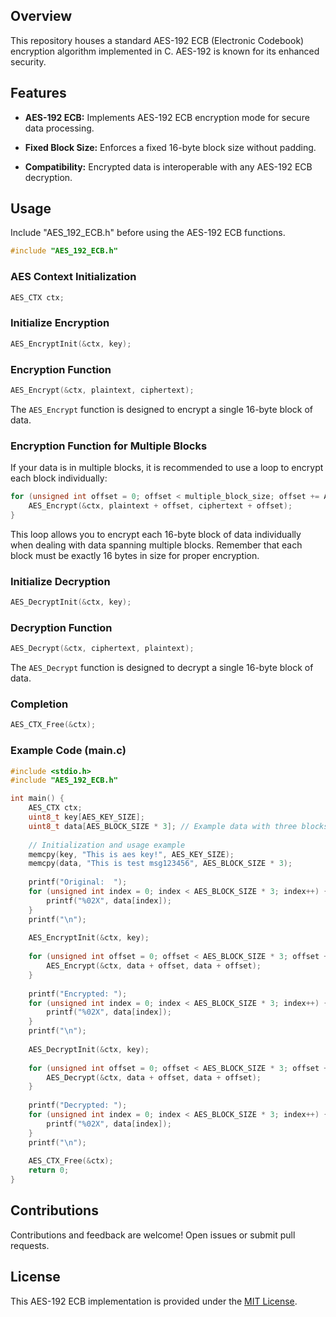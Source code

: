 ## Overview

This repository houses a standard AES-192 ECB (Electronic Codebook) encryption algorithm implemented in C. AES-192 is known for its enhanced security.

## Features

- **AES-192 ECB:** Implements AES-192 ECB encryption mode for secure data processing.

- **Fixed Block Size:** Enforces a fixed 16-byte block size without padding.

- **Compatibility:** Encrypted data is interoperable with any AES-192 ECB decryption.

## Usage

Include "AES_192_ECB.h" before using the AES-192 ECB functions.

```c
#include "AES_192_ECB.h"
```

### AES Context Initialization

```c
AES_CTX ctx;
```

### Initialize Encryption

```c
AES_EncryptInit(&ctx, key);
```

### Encryption Function

```c
AES_Encrypt(&ctx, plaintext, ciphertext);
```

The `AES_Encrypt` function is designed to encrypt a single 16-byte block of data.

### Encryption Function for Multiple Blocks

If your data is in multiple blocks, it is recommended to use a loop to encrypt each block individually:

```c
for (unsigned int offset = 0; offset < multiple_block_size; offset += AES_BLOCK_SIZE) {
    AES_Encrypt(&ctx, plaintext + offset, ciphertext + offset);
}
```

This loop allows you to encrypt each 16-byte block of data individually when dealing with data spanning multiple blocks. Remember that each block must be exactly 16 bytes in size for proper encryption.

### Initialize Decryption

```c
AES_DecryptInit(&ctx, key);
```

### Decryption Function

```c
AES_Decrypt(&ctx, ciphertext, plaintext);
```

The `AES_Decrypt` function is designed to decrypt a single 16-byte block of data.

### Completion

```c
AES_CTX_Free(&ctx);
```

### Example Code (main.c)

```c
#include <stdio.h>
#include "AES_192_ECB.h"

int main() {
    AES_CTX ctx;
    uint8_t key[AES_KEY_SIZE];
    uint8_t data[AES_BLOCK_SIZE * 3]; // Example data with three blocks
    
    // Initialization and usage example
    memcpy(key, "This is aes key!", AES_KEY_SIZE);
    memcpy(data, "This is test msg123456", AES_BLOCK_SIZE * 3);
    
    printf("Original:  ");
    for (unsigned int index = 0; index < AES_BLOCK_SIZE * 3; index++) {
        printf("%02X", data[index]);
    }
    printf("\n");
    
    AES_EncryptInit(&ctx, key);
    
    for (unsigned int offset = 0; offset < AES_BLOCK_SIZE * 3; offset += AES_BLOCK_SIZE) {
        AES_Encrypt(&ctx, data + offset, data + offset);
    }
    
    printf("Encrypted: ");
    for (unsigned int index = 0; index < AES_BLOCK_SIZE * 3; index++) {
        printf("%02X", data[index]);
    }
    printf("\n");
    
    AES_DecryptInit(&ctx, key);
    
    for (unsigned int offset = 0; offset < AES_BLOCK_SIZE * 3; offset += AES_BLOCK_SIZE) {
        AES_Decrypt(&ctx, data + offset, data + offset);
    }
    
    printf("Decrypted: ");
    for (unsigned int index = 0; index < AES_BLOCK_SIZE * 3; index++) {
        printf("%02X", data[index]);
    }
    printf("\n");
    
    AES_CTX_Free(&ctx);
    return 0;
}
```

## Contributions

Contributions and feedback are welcome! Open issues or submit pull requests.

## License

This AES-192 ECB implementation is provided under the [MIT License](./LICENSE).
